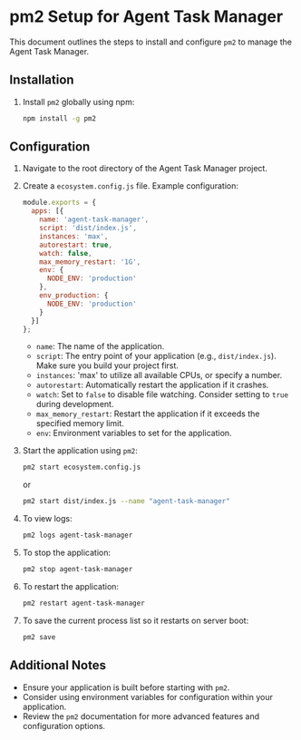 # pm2 Setup for Agent Task Manager

This document outlines the steps to install and configure `pm2` to manage the Agent Task Manager.

## Installation

1.  Install `pm2` globally using npm:

    ```bash
    npm install -g pm2
    ```

## Configuration

1.  Navigate to the root directory of the Agent Task Manager project.
2.  Create a `ecosystem.config.js` file. Example configuration:

    ```javascript
    module.exports = {
      apps: [{
        name: 'agent-task-manager',
        script: 'dist/index.js',
        instances: 'max',
        autorestart: true,
        watch: false,
        max_memory_restart: '1G',
        env: {
          NODE_ENV: 'production'
        },
        env_production: {
          NODE_ENV: 'production'
        }
      }]
    };
    ```
    *   `name`: The name of the application.
    *   `script`: The entry point of your application (e.g., `dist/index.js`). Make sure you build your project first.
    *   `instances`:  'max' to utilize all available CPUs, or specify a number.
    *   `autorestart`: Automatically restart the application if it crashes.
    *   `watch`:  Set to `false` to disable file watching.  Consider setting to `true` during development.
    *   `max_memory_restart`: Restart the application if it exceeds the specified memory limit.
    *   `env`: Environment variables to set for the application.

3.  Start the application using `pm2`:

    ```bash
    pm2 start ecosystem.config.js
    ```

    or

     ```bash
    pm2 start dist/index.js --name "agent-task-manager"
    ```

4.  To view logs:

    ```bash
    pm2 logs agent-task-manager
    ```

5.  To stop the application:

    ```bash
    pm2 stop agent-task-manager
    ```

6.  To restart the application:

    ```bash
    pm2 restart agent-task-manager
    ```

7.  To save the current process list so it restarts on server boot:

    ```bash
    pm2 save
    ```

## Additional Notes

*   Ensure your application is built before starting with `pm2`.
*   Consider using environment variables for configuration within your application.
*   Review the `pm2` documentation for more advanced features and configuration options.

